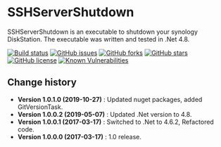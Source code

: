 SSHServerShutdown
====================================

SSHServerShutdown is an executable to shutdown your synology DiskStation.
The executable was written and tested in .Net 4.8.

[![Build status](https://ci.appveyor.com/api/projects/status/jpdco3w1t0xxi88e?svg=true)](https://ci.appveyor.com/project/SeppPenner/sshservershutdown)
[![GitHub issues](https://img.shields.io/github/issues/SeppPenner/SSHServerShutdown.svg)](https://github.com/SeppPenner/SSHServerShutdown/issues)
[![GitHub forks](https://img.shields.io/github/forks/SeppPenner/SSHServerShutdown.svg)](https://github.com/SeppPenner/SSHServerShutdown/network)
[![GitHub stars](https://img.shields.io/github/stars/SeppPenner/SSHServerShutdown.svg)](https://github.com/SeppPenner/SSHServerShutdown/stargazers)
[![GitHub license](https://img.shields.io/badge/license-AGPL-blue.svg)](https://raw.githubusercontent.com/SeppPenner/SSHServerShutdown/master/License.txt)
[![Known Vulnerabilities](https://snyk.io/test/github/SeppPenner/SSHServerShutdown/badge.svg)](https://snyk.io/test/github/SeppPenner/SSHServerShutdown)


Change history
--------------

* **Version 1.0.1.0 (2019-10-27)** : Updated nuget packages, added GitVersionTask.
* **Version 1.0.0.2 (2019-05-07)** : Updated .Net version to 4.8.
* **Version 1.0.0.1 (2017-03-17)** : Switched to .Net to 4.6.2, Refactored code.
* **Version 1.0.0.0 (2017-03-17)** : 1.0 release.